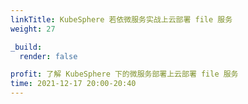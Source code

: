 ```yaml
---
linkTitle: KubeSphere 若依微服务实战上云部署 file 服务
weight: 27

_build:
  render: false

profit: 了解 KubeSphere 下的微服务部署上云部署 file 服务
time: 2021-12-17 20:00-20:40
---
```

